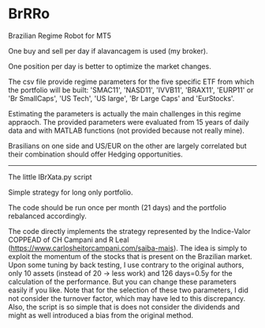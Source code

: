 # BrRRo
Brazilian Regime Robot for MT5

One buy and sell per day if alavancagem is used (my broker).

One position per day is better to optimize the market changes.

The csv file provide regime parameters for the five specific ETF from which the portfolio will be built:
'SMAC11', 'NASD11', 'IVVB11', 'BRAX11', 'EURP11' 
or 'Br SmallCaps', 'US Tech', 'US large', 'Br Large Caps' and 'EurStocks'.

Estimating the parameters is actually the main challenges in this regime appraoch. The provided parameters were evaluated from 15 years of daily data and with MATLAB functions (not provided because not really mine).

Brasilians on one side and US/EUR on the other are largely correlated but their combination should offer Hedging opportunities.


___________________________________________________________________________________________________________
The little IBrXata.py script

Simple strategy for long only portfolio.

The code should be run once per month (21 days) and the portfolio rebalanced accordingly.

The code directly implements the strategy represented by the Indice-Valor COPPEAD of CH Campani and R Leal (https://www.carlosheitorcampani.com/saiba-mais). The idea is simply to exploit the momentum of the stocks that is present on the Brazilian market.
Upon some tuning by back testing, I use contrary to the original authors, only 10 assets (instead of 20 -> less work) and 126 days=0.5y for the calculation of the performance. But you can change these parameters easily if you like. Note that for the selection of these two parameters, I did not consider the turnover factor, which may have led to this discrepancy. Also, the script is so simple that is does not consider the dividends and might as well introduced a bias from the original method.
